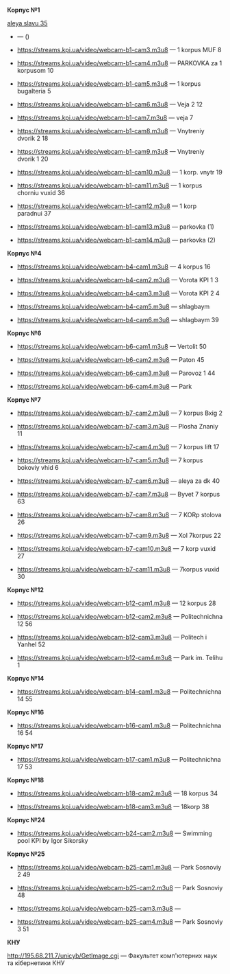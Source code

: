 **Корпус №1**

<a href="https://streams.kpi.ua/video/webcam-b1-cam1.m3u8" target="_blank">aleya slavu 35</a>

*  — ()

* https://streams.kpi.ua/video/webcam-b1-cam3.m3u8 — 1 korpus MUF 8

* https://streams.kpi.ua/video/webcam-b1-cam4.m3u8 — PARKOVKA za 1 korpusom 10

* https://streams.kpi.ua/video/webcam-b1-cam5.m3u8 — 1 korpus bugalteria 5

* https://streams.kpi.ua/video/webcam-b1-cam6.m3u8 — Veja 2 12

* https://streams.kpi.ua/video/webcam-b1-cam7.m3u8 — veja 7

* https://streams.kpi.ua/video/webcam-b1-cam8.m3u8 — Vnytreniy dvorik 2 18

* https://streams.kpi.ua/video/webcam-b1-cam9.m3u8 — Vnytreniy dvorik 1 20

* https://streams.kpi.ua/video/webcam-b1-cam10.m3u8 — 1 korp. vnytr 19

* https://streams.kpi.ua/video/webcam-b1-cam11.m3u8 — 1 korpus chorniu vuxid 36

* https://streams.kpi.ua/video/webcam-b1-cam12.m3u8 — 1 korp paradnui 37

* https://streams.kpi.ua/video/webcam-b1-cam13.m3u8 — parkovka (1)

* https://streams.kpi.ua/video/webcam-b1-cam14.m3u8 — parkovka (2)

**Корпус №4**

* https://streams.kpi.ua/video/webcam-b4-cam1.m3u8 — 4 korpus 16

* https://streams.kpi.ua/video/webcam-b4-cam2.m3u8 — Vorota KPI 1 3

* https://streams.kpi.ua/video/webcam-b4-cam3.m3u8 — Vorota KPI 2 4

* https://streams.kpi.ua/video/webcam-b4-cam5.m3u8 — shlagbaym

* https://streams.kpi.ua/video/webcam-b4-cam6.m3u8 — shlagbaym 39

**Корпус №6**

* https://streams.kpi.ua/video/webcam-b6-cam1.m3u8 — Vertolit 50

* https://streams.kpi.ua/video/webcam-b6-cam2.m3u8 — Paton 45

* https://streams.kpi.ua/video/webcam-b6-cam3.m3u8 — Parovoz 1 44

* https://streams.kpi.ua/video/webcam-b6-cam4.m3u8 — Park

**Корпус №7**

* https://streams.kpi.ua/video/webcam-b7-cam2.m3u8 — 7 korpus Bxig 2

* https://streams.kpi.ua/video/webcam-b7-cam3.m3u8 — Plosha Znaniy 11

* https://streams.kpi.ua/video/webcam-b7-cam4.m3u8 — 7 korpus lift 17

* https://streams.kpi.ua/video/webcam-b7-cam5.m3u8 — 7 korpus bokoviy vhid 6

* https://streams.kpi.ua/video/webcam-b7-cam6.m3u8 — aleya za dk 40

* https://streams.kpi.ua/video/webcam-b7-cam7.m3u8 — Byvet 7 korpus 63

* https://streams.kpi.ua/video/webcam-b7-cam8.m3u8 — 7 KORp stolova 26

* https://streams.kpi.ua/video/webcam-b7-cam9.m3u8 — Xol 7korpus 22

* https://streams.kpi.ua/video/webcam-b7-cam10.m3u8 — 7 korp vuxid 27

* https://streams.kpi.ua/video/webcam-b7-cam11.m3u8 — 7korpus vuxid 30

**Корпус №12**

* https://streams.kpi.ua/video/webcam-b12-cam1.m3u8 — 12 korpus 28

* https://streams.kpi.ua/video/webcam-b12-cam2.m3u8 — Politechnichna 12 56

* https://streams.kpi.ua/video/webcam-b12-cam3.m3u8 — Politech i Yanhel 52

* https://streams.kpi.ua/video/webcam-b12-cam4.m3u8 — Park im. Telihu 1

**Корпус №14**

* https://streams.kpi.ua/video/webcam-b14-cam1.m3u8 — Politechnichna 14 55

**Корпус №16**

* https://streams.kpi.ua/video/webcam-b16-cam1.m3u8 — Politechnichna 16 54

**Корпус №17**

* https://streams.kpi.ua/video/webcam-b17-cam1.m3u8 — Politechnichna 17 53

**Корпус №18**

* https://streams.kpi.ua/video/webcam-b18-cam2.m3u8 — 18 korpus 34

* https://streams.kpi.ua/video/webcam-b18-cam3.m3u8 — 18korp 38

**Корпус №24**

* https://streams.kpi.ua/video/webcam-b24-cam2.m3u8 — Swimming pool KPI by Igor Sikorsky

**Корпус №25**

* https://streams.kpi.ua/video/webcam-b25-cam1.m3u8 — Park Sosnoviy 2 49

* https://streams.kpi.ua/video/webcam-b25-cam2.m3u8 — Park Sosnoviy 48

* https://streams.kpi.ua/video/webcam-b25-cam3.m3u8 — 

* https://streams.kpi.ua/video/webcam-b25-cam4.m3u8 — Park Sosnoviy 3 51

**КНУ**

http://195.68.211.7/unicyb/GetImage.cgi — Факультет комп'ютерних наук та кібернетики КНУ

